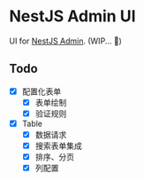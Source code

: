# NestJS Admin UI

UI for [NestJS Admin](https://github.com/zb81/nestjs-admin). (WIP... 🧱)

## Todo

- [x] 配置化表单
  - [x] 表单绘制
  - [x] 验证规则
- [x] Table
  - [x] 数据请求
  - [x] 搜索表单集成
  - [x] 排序、分页
  - [x] 列配置
